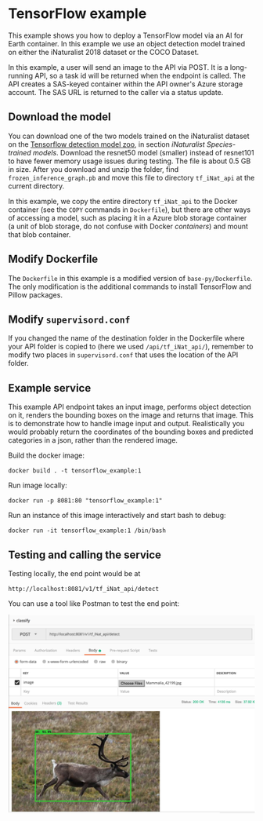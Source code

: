 # TensorFlow example

This example shows you how to deploy a TensorFlow model via an AI for Earth container. In this example we use an object detection model trained on either the iNaturalist 2018 dataset or the COCO Dataset.

In this example, a user will send an image to the API via POST. It is a long-running API, so a task id will be returned when the endpoint is called. The API creates a SAS-keyed container within the API owner's Azure storage account.  The SAS URL is returned to the caller via a status update.


## Download the model

You can download one of the two models trained on the iNaturalist dataset on the [Tensorflow detection model zoo](https://github.com/tensorflow/models/blob/master/research/object_detection/g3doc/detection_model_zoo.md), in section _iNaturalist Species-trained models_. Download the resnet50 model (smaller) instead of resnet101 to have fewer memory usage issues during testing. The file is about 0.5 GB in size. After you download and unzip the folder, find `frozen_inference_graph.pb` and move this file to directory `tf_iNat_api` at the current directory.

In this example, we copy the entire directory `tf_iNat_api` to the Docker container (see the `COPY` commands in `Dockerfile`), but there are other ways of accessing a model, such as placing it in a Azure blob storage container (a unit of blob storage, do not confuse with Docker _containers_) and mount that blob container.

## Modify Dockerfile

The `Dockerfile` in this example is a modified version of `base-py/Dockerfile`. The only modification is the additional commands to install TensorFlow and Pillow packages.


## Modify `supervisord.conf`
If you changed the name of the destination folder in the Dockerfile where your API folder is copied to (here we used `/api/tf_iNat_api/`), remember to modify two places in `supervisord.conf` that uses the location of the API folder.


## Example service

This example API endpoint takes an input image, performs object detection on it, renders the bounding boxes on the image and returns that image. This is to demonstrate how to handle image input and output. Realistically you would probably return the coordinates of the bounding boxes and predicted categories in a json, rather than the rendered image.

Build the docker image:
```
docker build . -t tensorflow_example:1
```

Run image locally:
```
docker run -p 8081:80 "tensorflow_example:1"
```

Run an instance of this image interactively and start bash to debug:
```
docker run -it tensorflow_example:1 /bin/bash
```


## Testing and calling the service

Testing locally, the end point would be at

```
http://localhost:8081/v1/tf_iNat_api/detect
```

You can use a tool like Postman to test the end point:

![Calling the API](../screenshots/postman_tf_api.png)


